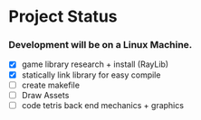 # Project Status
### Development will be on a Linux Machine.
- [X] game library research + install (RayLib)
- [X] statically link library for easy compile
- [ ] create makefile
- [ ] Draw Assets
- [ ] code tetris back end mechanics + graphics